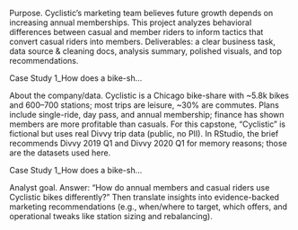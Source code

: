 Purpose. Cyclistic’s marketing team believes future growth depends on increasing annual memberships. This project analyzes behavioral differences between casual and member riders to inform tactics that convert casual riders into members. Deliverables: a clear business task, data source & cleaning docs, analysis summary, polished visuals, and top recommendations. 

Case Study 1_How does a bike-sh…

About the company/data. Cyclistic is a Chicago bike-share with ~5.8k bikes and 600–700 stations; most trips are leisure, ~30% are commutes. Plans include single-ride, day pass, and annual membership; finance has shown members are more profitable than casuals. For this capstone, “Cyclistic” is fictional but uses real Divvy trip data (public, no PII). In RStudio, the brief recommends Divvy 2019 Q1 and Divvy 2020 Q1 for memory reasons; those are the datasets used here. 

Case Study 1_How does a bike-sh…

Analyst goal. Answer: “How do annual members and casual riders use Cyclistic bikes differently?” Then translate insights into evidence-backed marketing recommendations (e.g., when/where to target, which offers, and operational tweaks like station sizing and rebalancing).